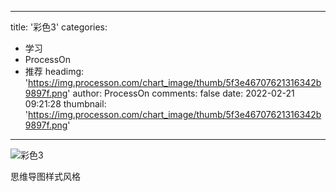 
---
title: '彩色3'
categories: 
 - 学习
 - ProcessOn
 - 推荐
headimg: 'https://img.processon.com/chart_image/thumb/5f3e46707621316342b9897f.png'
author: ProcessOn
comments: false
date: 2022-02-21 09:21:28
thumbnail: 'https://img.processon.com/chart_image/thumb/5f3e46707621316342b9897f.png'
---

<div>   
<img class="thumb" alt="彩色3" src="https://img.processon.com/chart_image/thumb/5f3e46707621316342b9897f.png" referrerpolicy="no-referrer">
<p>思维导图样式风格</p>  
</div>
            